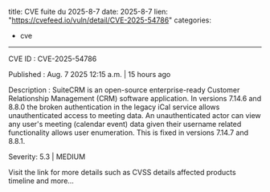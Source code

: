  
title: CVE fuite du 2025-8-7
date: 2025-8-7
lien: "https://cvefeed.io/vuln/detail/CVE-2025-54786"
categories:
  - cve
---

CVE ID : CVE-2025-54786

Published :  Aug. 7
2025
12:15 a.m. | 15 hours ago

Description : SuiteCRM is an open-source
enterprise-ready Customer Relationship Management (CRM) software application. In versions 7.14.6 and 8.8.0
the broken authentication in the legacy iCal service allows unauthenticated access to meeting data. An unauthenticated actor can view any user's meeting (calendar event) data given their username
related functionality allows user enumeration. This is fixed in versions 7.14.7 and 8.8.1.

Severity: 5.3 | MEDIUM

Visit the link for more details
such as CVSS details
affected products
timeline
and more...
